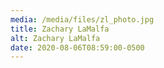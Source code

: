 ```yaml
---
media: /media/files/zl_photo.jpg
title: Zachary LaMalfa
alt: Zachary LaMalfa
date: 2020-08-06T08:59:00-0500
---
```

